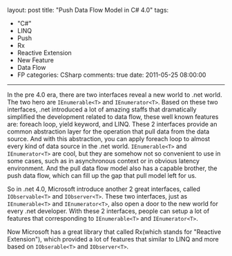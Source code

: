 layout: post
title: "Push Data Flow Model in C# 4.0"
tags:
  - "C#"
  - LINQ
  - Push
  - Rx
  - Reactive Extension
  - New Feature
  - Data Flow
  - FP
categories: CSharp
comments: true
date: 2011-05-25 08:00:00
---
In the pre 4.0 era, there are two interfaces reveal a new world to .net world. The two hero are `IEnumerable<T>` and `IEnumerator<T>`.
Based on these two interfaces, .net introduced a lot of amazing staffs that dramatically simplified the development related to data flow, these well known features are: foreach loop, yield keyword, and LINQ.
These 2 interfaces provide an common abstraction layer for the operation that pull data from the data source. And with this abstraction, you can apply foreach loop to almost every kind of data source in the .net world.
`IEnumerable<T>` and `IEnumerator<T>` are cool, but they are somehow not so convenient to use in some cases, such as in asynchronous context or in obvious latency environment.
And the pull data flow model also has a capable brother, the push data flow, which can fill up the gap that pull model left for us.

So in .net 4.0, Microsoft introduce another 2 great interfaces, called `IObservable<T>` and `IObserver<T>`. These two interfaces, just as `IEnumerable<T>` and `IEnumerator<T>`, also open a door to the new world for every .net developer. With these 2 interfaces, people can setup a lot of features that corresponding to `IEnumerable<T>` and `IEnumerator<T>`.

Now Microsoft has a great library that called Rx(which stands for "Reactive Extension"), which provided a lot of features that similar to LINQ and more based on `IObserable<T>` and `IObserver<T>`.